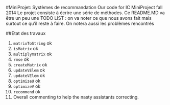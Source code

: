 #MiniProjet: Systèmes de recommandation
Our code for IC MiniProject fall 2014
Le projet consiste à écrire une série de méthodes. 
Ce README.MD  va être un peu une TODO LIST : on va noter ce que nous avons fait mais surtout ce qu’il reste à faire. On  notera aussi les problèmes rencontrés

##Etat des travaux
1. `matrixToString`  ok
2. `isMatrix`        ok 
3. `multiplymatrix`	 ok
4. `rmse`	           ok
5. `createMatrix`    ok 
6. `updateVElem`	   ok
7. `updateVElem`	   ok
8. `optimizeU`       ok
9. `optimizeV`       ok
10. `recommend`      ok
11. Overall commenting to help the nasty  assistants correcting.
